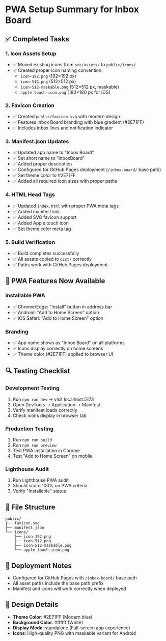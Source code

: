# PWA Setup Summary for Inbox Board

## ✅ Completed Tasks

### 1. Icon Assets Setup
- ✅ Moved existing icons from `src/assets/` to `public/icons/`
- ✅ Created proper icon naming convention:
  - `icon-192.png` (192×192 px)
  - `icon-512.png` (512×512 px) 
  - `icon-512-maskable.png` (512×512 px, maskable)
  - `apple-touch-icon.png` (180×180 px for iOS)

### 2. Favicon Creation
- ✅ Created `public/favicon.svg` with modern design
- ✅ Features Inbox Board branding with blue gradient (#2E71FF)
- ✅ Includes inbox lines and notification indicator

### 3. Manifest.json Updates
- ✅ Updated app name to "Inbox Board"
- ✅ Set short name to "InboxBoard"
- ✅ Added proper description
- ✅ Configured for GitHub Pages deployment (`/inbox-board/` base path)
- ✅ Set theme color to #2E71FF
- ✅ Added all required icon sizes with proper paths

### 4. HTML Head Tags
- ✅ Updated `index.html` with proper PWA meta tags
- ✅ Added manifest link
- ✅ Added SVG favicon support
- ✅ Added Apple touch icon
- ✅ Set theme color meta tag

### 5. Build Verification
- ✅ Build completes successfully
- ✅ All assets copied to `dist/` correctly
- ✅ Paths work with GitHub Pages deployment

## 🎯 PWA Features Now Available

### Installable PWA
- ✅ Chrome/Edge: "Install" button in address bar
- ✅ Android: "Add to Home Screen" option
- ✅ iOS Safari: "Add to Home Screen" option

### Branding
- ✅ App name shows as "Inbox Board" on all platforms
- ✅ Icons display correctly on home screens
- ✅ Theme color (#2E71FF) applied to browser UI

## 🔍 Testing Checklist

### Development Testing
1. Run `npm run dev` → visit localhost:5173
2. Open DevTools → Application → Manifest
3. Verify manifest loads correctly
4. Check icons display in browser tab

### Production Testing
1. Run `npm run build`
2. Run `npm run preview`
3. Test PWA installation in Chrome
4. Test "Add to Home Screen" on mobile

### Lighthouse Audit
1. Run Lighthouse PWA audit
2. Should score 100% on PWA criteria
3. Verify "Installable" status

## 📁 File Structure

```
public/
├── favicon.svg
├── manifest.json
└── icons/
    ├── icon-192.png
    ├── icon-512.png
    ├── icon-512-maskable.png
    └── apple-touch-icon.png
```

## 🚀 Deployment Notes

- Configured for GitHub Pages with `/inbox-board/` base path
- All asset paths include the base path prefix
- Manifest and icons will work correctly when deployed

## 🎨 Design Details

- **Theme Color**: #2E71FF (Modern blue)
- **Background Color**: #ffffff (White)
- **Display Mode**: standalone (Full-screen app experience)
- **Icons**: High-quality PNG with maskable variant for Android 